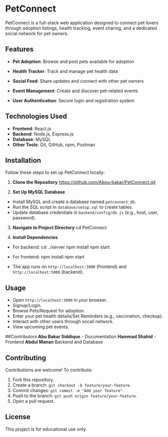 # PetConnect
PetConnect is a full-stack web application designed to connect pet lovers through adoption listings, health tracking, event sharing, and a dedicated social network for pet owners.

## Features
- **Pet Adoption**: Browse and post pets available for adoption

- **Health Tracker**: Track and manage pet health data

- **Social Feed**: Share updates and connect with other pet owners

- **Event Management**: Create and discover pet-related events

- **User Authentication**: Secure login and registration system

## Technologies Used
- **Frontend**: React.js
- **Backend**: Node.js, Express.js
- **Database**: MySQL
- **Other Tools**: Git, GitHub, npm, Postman

## Installation
Follow these steps to set up PetConnect locally:

1. **Clone the Repository**
https://github.com/Abou-bakar/PetConnect.git

2. **Set Up MySQL Database**
- Install MySQL and create a database named `petconnect_db`.
- Run the SQL script in `database/setup.sql` to create tables.
- Update database credentials in `backend/config/db.js` (e.g., host, user, password).

3. **Navigate to Project Directory**
cd PetConnect

4. **Install Dependencies**
- For backend:
cd ../server
npm install
npm start

- For frontend:
npm install
npm start

- The app runs on `http://localhost:3000` (frontend) and `http://localhost:5000` (backend).

## Usage
- Open `http://localhost:3000` in your browser.
- Signup/Login.
- Browse Pets/Request for adoption.
- Enter your pet health details/Set Reminders (e.g., vaccination, checkup).
- Interact with other users through socail network.
- View upcoming pet events.

##Contributors
**Abu Bakar Siddique** - Documentation
**Hammad Shahid** - Frontend
**Abdul Manan** Backend and Database

## Contributing
Contributions are welcome! To contribute:
1. Fork this repository.
2. Create a branch: `git checkout -b feature/your-feature`.
3. Commit changes: `git commit -m "Add your feature"`.
4. Push to the branch: `git push origin feature/your-feature`.
5. Open a pull request.

## License
This project is for educational use only.

